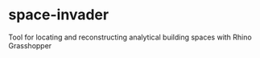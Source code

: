 # space-invader
Tool for locating and reconstructing analytical building spaces with Rhino Grasshopper
